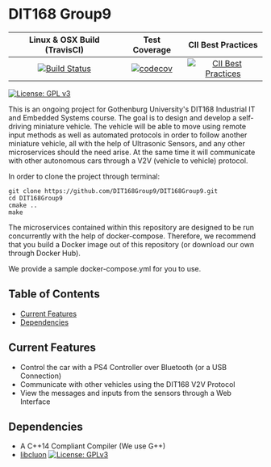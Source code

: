 # DIT168 Group9

| Linux & OSX Build (TravisCI) | Test Coverage | CII Best Practices |
| :--------------------------: | :-----------: | :----------------: |
[![Build Status](https://travis-ci.org/DIT168Group9/DIT168Group9.svg?branch=master)](https://travis-ci.org/DIT168Group9/DIT168Group9) | [![codecov](https://codecov.io/gh/DIT168Group9/DIT168Group9/branch/master/graph/badge.svg)](https://codecov.io/gh/DIT168Group9/DIT168Group9) | [![CII Best Practices](https://bestpractices.coreinfrastructure.org/projects/1665/badge)](https://bestpractices.coreinfrastructure.org/projects/1665) |

[![License: GPL v3](https://img.shields.io/badge/License-GPL%20v3-blue.svg)](https://www.gnu.org/licenses/gpl-3.0)

This is an ongoing project for Gothenburg University's DIT168 Industrial IT and Embedded Systems course.
The goal is to design and develop a self-driving miniature vehicle.
The vehicle will be able to move using remote input methods as well as
automated protocols in order to follow another miniature vehicle, all
with the help of Ultrasonic Sensors, and any other microservices should the need arise.
At the same time it will communicate with other autonomous cars through a V2V (vehicle to vehicle) protocol.

In order to clone the project through terminal: 

```
git clone https://github.com/DIT168Group9/DIT168Group9.git
cd DIT168Group9
cmake .. 
make
```

The microservices contained within this repository are designed to be
run concurrently with the help of docker-compose.
Therefore, we recommend that you build a Docker image out of this repository
(or download our own through Docker Hub).

We provide a sample docker-compose.yml for you to use.

## Table of Contents
* [Current Features](#current-features)
* [Dependencies](#dependencies)

## Current Features
* Control the car with a PS4 Controller over Bluetooth (or a USB Connection)
* Communicate with other vehicles using the DIT168 V2V Protocol
* View the messages and inputs from the sensors through a Web Interface

## Dependencies
* A C++14 Compliant Compiler (We use G++)
* [libcluon](https://github.com/chrberger/libcluon) [![License: GPLv3](https://img.shields.io/badge/license-GPL--3-blue.svg
)](https://www.gnu.org/licenses/gpl-3.0.txt)
